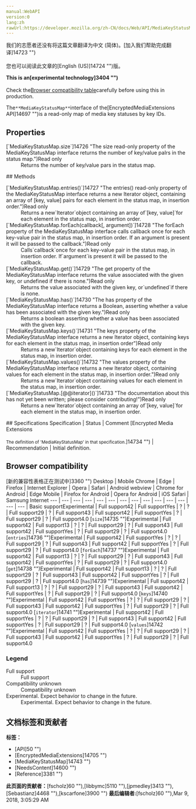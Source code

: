 ```yaml
---
manual:WebAPI
version:0
lang:zh
rawUrl:https://developer.mozilla.org/zh-CN/docs/Web/API/MediaKeyStatusMap
---
```




<bdi>我们的志愿者还没有将这篇文章翻译为<bdi>中文 (简体)</bdi>。[加入我们帮助完成翻译]14723 "")<br></br>您也可以阅读此文章的[English (US)]14724 "")版。</bdi>






**This is an[experimental technology]3404 "")**<br></br>Check the[Browser compatibility table](%2881#Browser_compatibility "")carefully before using this in production.




The`**MediaKeyStatusMap**`interface of the[EncryptedMediaExtensions API]14697 "")is a read-only map of media key statuses by key IDs.


## Properties<a name="Properties"></a>
<dl><dt>[`MediaKeyStatusMap.size`]14726 "The size read-only property of the MediaKeyStatusMap interface returns the number of key/value paIrs in the status map.")Read only</dt><dd>Returns the number of key/value pars in the status map.</dd></dl>
## Methods<a name="Methods"></a>
<dl><dt>[`MediaKeyStatusMap.entries()`]14727 "The entries() read-only property of the MediaKeyStatusMap interface returns a new Iterator object, containing an array of [key, value] pairs for each element in the status map, in insertion order.")Read only</dt><dd>Returns a new`Iterator`object containing an array of`[key, value]`for each element in the status map, in insertion order.</dd><dt>[`MediaKeyStatusMap.forEach(callback[, argument])`]14728 "The forEach property of the MediaKeyStatusMap interface calls callback once for each key-value pair in the status map, in insertion order. If an argument is present it will be passed to the callback.")Read only</dt><dd>Calls`callback`once for each key-value pair in the status map, in insertion order. If`argument`is present it will be passed to the callback.</dd><dt>[`MediaKeyStatusMap.get()`]14729 "The get property of the MediaKeyStatusMap interface returns the value associated with the given key, or undefined if there is none.")Read only</dt><dd>Returns the value associated with the given key, or`undefined`if there is none.</dd><dt>[`MediaKeyStatusMap.has()`]14730 "The has property of the MediaKeyStatusMap interface returns a Boolean, asserting whether a value has been associated with the given key.")Read only</dt><dd>Returns a boolean asserting whether a value has been associated with the given key.</dd><dt>[`MediaKeyStatusMap.keys()`]14731 "The keys property of the MediaKeyStatusMap interface returns a new Iterator object, containing keys for each element in the status map, in insertion order")Read only</dt><dd>Returns a new`Iterator`object containing keys for each element in the status map, in insertion order.</dd><dt>[`MediaKeyStatusMap.values()`]14732 "The values property of the MediaKeyStatusMap interface returns a new Iterator object, containing values for each element in the status map, in insertion order.")Read only</dt><dd>Returns a new`Iterator`object containing values for each element in the status map, in insertion order.</dd><dt>[`MediaKeyStatusMap.[@@iterator]()`]14733 "The documentation about this has not yet been written; please consider contributing!")Read only</dt><dd>Returns a new`Iterator`object containing an array of`[key, value]`for each element in the status map, in insertion order.</dd></dl>
## Specifications<a name="Specifications"></a>
Specification | Status | Comment 
[Encrypted Media Extensions<br></br><small>The definition of &#39;MediaKeyStatusMap&#39; in that specification.</small>]14734 "") | Recommendation | Initial definition. 


## Browser compatibility<a name="Browser_compatibility"></a>
[新的兼容性表格正在测试中<i></i>]3360 "")
<abbr>Desktop<i></i></abbr> | <abbr>Mobile<i></i></abbr> 
<abbr>Chrome<i></i></abbr> | <abbr>Edge<i></i></abbr> | <abbr>Firefox<i></i></abbr> | <abbr>Internet Explorer<i></i></abbr> | <abbr>Opera<i></i></abbr> | <abbr>Safari<i></i></abbr> | <abbr>Android webview<i></i></abbr> | <abbr>Chrome for Android<i></i></abbr> | <abbr>Edge Mobile<i></i></abbr> | <abbr>Firefox for Android<i></i></abbr> | <abbr>Opera for Android<i></i></abbr> | <abbr>iOS Safari<i></i></abbr> | <abbr>Samsung Internet<i></i></abbr> 
 ---  |  ---  |  ---  |  ---  |  ---  |  ---  |  ---  |  ---  |  ---  |  ---  |  ---  |  ---  |  ---  |  ---  | 
Basic support<abbr>Experimental<i></i></abbr> | <abbr>Full support</abbr>42 | <abbr>Full support</abbr>Yes | <abbr>?</abbr> | <abbr>?</abbr> | <abbr>Full support</abbr>29 | <abbr>?</abbr> | <abbr>Full support</abbr>43 | <abbr>Full support</abbr>42 | <abbr>Full support</abbr>Yes | <abbr>?</abbr> | <abbr>Full support</abbr>29 | <abbr>?</abbr> | <abbr>Full support</abbr>4.0 
[`size`]14735 "")<abbr>Experimental<i></i></abbr> | <abbr>Full support</abbr>42 | <abbr>Full support</abbr>13 | <abbr>?</abbr> | <abbr>?</abbr> | <abbr>Full support</abbr>29 | <abbr>?</abbr> | <abbr>Full support</abbr>43 | <abbr>Full support</abbr>42 | <abbr>Full support</abbr>Yes | <abbr>?</abbr> | <abbr>Full support</abbr>29 | <abbr>?</abbr> | <abbr>Full support</abbr>4.0 
[`entries`]14736 "")<abbr>Experimental<i></i></abbr> | <abbr>Full support</abbr>42 | <abbr>Full support</abbr>Yes | <abbr>?</abbr> | <abbr>?</abbr> | <abbr>Full support</abbr>29 | <abbr>?</abbr> | <abbr>Full support</abbr>43 | <abbr>Full support</abbr>42 | <abbr>Full support</abbr>Yes | <abbr>?</abbr> | <abbr>Full support</abbr>29 | <abbr>?</abbr> | <abbr>Full support</abbr>4.0 
[`forEach`]14737 "")<abbr>Experimental<i></i></abbr> | <abbr>Full support</abbr>42 | <abbr>Full support</abbr>13 | <abbr>?</abbr> | <abbr>?</abbr> | <abbr>Full support</abbr>29 | <abbr>?</abbr> | <abbr>Full support</abbr>43 | <abbr>Full support</abbr>42 | <abbr>Full support</abbr>Yes | <abbr>?</abbr> | <abbr>Full support</abbr>29 | <abbr>?</abbr> | <abbr>Full support</abbr>4.0 
[`get`]14738 "")<abbr>Experimental<i></i></abbr> | <abbr>Full support</abbr>42 | <abbr>Full support</abbr>13 | <abbr>?</abbr> | <abbr>?</abbr> | <abbr>Full support</abbr>29 | <abbr>?</abbr> | <abbr>Full support</abbr>43 | <abbr>Full support</abbr>42 | <abbr>Full support</abbr>Yes | <abbr>?</abbr> | <abbr>Full support</abbr>29 | <abbr>?</abbr> | <abbr>Full support</abbr>4.0 
[`has`]14739 "")<abbr>Experimental<i></i></abbr> | <abbr>Full support</abbr>42 | <abbr>Full support</abbr>13 | <abbr>?</abbr> | <abbr>?</abbr> | <abbr>Full support</abbr>29 | <abbr>?</abbr> | <abbr>Full support</abbr>43 | <abbr>Full support</abbr>42 | <abbr>Full support</abbr>Yes | <abbr>?</abbr> | <abbr>Full support</abbr>29 | <abbr>?</abbr> | <abbr>Full support</abbr>4.0 
[`keys`]14740 "")<abbr>Experimental<i></i></abbr> | <abbr>Full support</abbr>42 | <abbr>Full support</abbr>Yes | <abbr>?</abbr> | <abbr>?</abbr> | <abbr>Full support</abbr>29 | <abbr>?</abbr> | <abbr>Full support</abbr>43 | <abbr>Full support</abbr>42 | <abbr>Full support</abbr>Yes | <abbr>?</abbr> | <abbr>Full support</abbr>29 | <abbr>?</abbr> | <abbr>Full support</abbr>4.0 
[`iterator`]14741 "")<abbr>Experimental<i></i></abbr> | <abbr>Full support</abbr>42 | <abbr>Full support</abbr>Yes | <abbr>?</abbr> | <abbr>?</abbr> | <abbr>Full support</abbr>29 | <abbr>?</abbr> | <abbr>Full support</abbr>43 | <abbr>Full support</abbr>42 | <abbr>Full support</abbr>Yes | <abbr>?</abbr> | <abbr>Full support</abbr>29 | <abbr>?</abbr> | <abbr>Full support</abbr>4.0 
[`values`]14742 "")<abbr>Experimental<i></i></abbr> | <abbr>Full support</abbr>42 | <abbr>Full support</abbr>Yes | <abbr>?</abbr> | <abbr>?</abbr> | <abbr>Full support</abbr>29 | <abbr>?</abbr> | <abbr>Full support</abbr>43 | <abbr>Full support</abbr>42 | <abbr>Full support</abbr>Yes | <abbr>?</abbr> | <abbr>Full support</abbr>29 | <abbr>?</abbr> | <abbr>Full support</abbr>4.0 


### Legend<a name="Legend"></a>
<dl><dt><abbr>Full support</abbr></dt><dd>Full support</dd><dt><abbr>Compatibility unknown</abbr></dt><dd>Compatibility unknown</dd><dt><abbr>Experimental. Expect behavior to change in the future.<i></i></abbr></dt><dd>Experimental. Expect behavior to change in the future.</dd></dl>




## 文档标签和贡献者
**标签：**
* [API]50 "")
* [EncryptedMediaExtensions]14705 "")
* [MediaKeyStatusMap]14743 "")
* [NeedsContent]14600 "")
* [Reference]3381 "")

**此页面的贡献者：**[fscholz]60 ""),[libbymc]5110 ""),[jpmedley]3413 ""),[Sebastianz]4468 ""),[kscarfone]3900 "")
**最后编辑者:**[fscholz]60 ""),<time>Mar 9, 2018, 3:05:29 AM</time>


